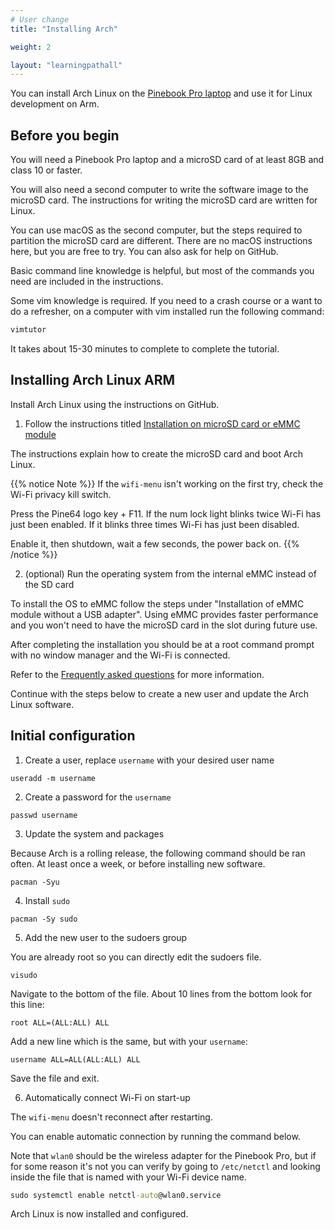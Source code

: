 ```yaml
---
# User change
title: "Installing Arch"

weight: 2

layout: "learningpathall"
---
```


You can install Arch Linux on the [Pinebook Pro laptop](https://www.pine64.org/pinebook-pro/) and use it for Linux development on Arm. 

## Before you begin

You will need a Pinebook Pro laptop and a microSD card of at least 8GB and class 10 or faster. 

You will also need a second computer to write the software image to the microSD card. The instructions for writing the microSD card are written for Linux. 

You can use macOS as the second computer, but the steps required to partition the microSD card are different. There are no macOS instructions here, but you are free to try. You can also ask for help on GitHub. 

Basic command line knowledge is helpful, but most of the commands you need are included in the instructions.

Some vim knowledge is required. If you need to a crash course or a want to do a refresher, on a computer with vim installed run the following command: 

```cmd
vimtutor
```
It takes about 15-30 minutes to complete to complete the tutorial. 

## Installing Arch Linux ARM

Install Arch Linux using the instructions on GitHub. 

1. Follow the instructions titled [Installation on microSD card or eMMC module](https://github.com/SvenKiljan/archlinuxarm-pbp/blob/main/INSTALL.md)

The instructions explain how to create the microSD card and boot Arch Linux. 

{{% notice Note %}}
If the `wifi-menu` isn't working on the first try, check the Wi-Fi privacy kill switch. 

Press the Pine64 logo key + F11. If the num lock light blinks twice Wi-Fi has just been enabled. If it blinks three times Wi-Fi has just been disabled. 

Enable it, then shutdown, wait a few seconds, the power back on.
{{% /notice %}}

2. (optional) Run the operating system from the internal eMMC instead of the SD card

To install the OS to eMMC follow the steps under "Installation of eMMC module without a USB adapter". Using eMMC provides faster performance and you won't need to have the microSD card in the slot during future use. 

After completing the installation you should be at a root command prompt with no window manager and the Wi-Fi is connected. 

Refer to the [Frequently asked questions](https://github.com/SvenKiljan/archlinuxarm-pbp/blob/main/FAQ.md) for more information. 

Continue with the steps below to create a new user and update the Arch Linux software. 

## Initial configuration

1. Create a user, replace `username` with your desired user name

```console
useradd -m username
```

2. Create a password for the `username`

```console
passwd username
```

3. Update the system and packages

Because Arch is a rolling release, the following command should be ran often. At least once a week, or before installing new software.

```console
pacman -Syu
```

4. Install `sudo`

```console
pacman -Sy sudo
```

5. Add the new user to the sudoers group

You are already root so you can directly edit the sudoers file.

```console
visudo
```
    
Navigate to the bottom of the file. About 10 lines from the bottom look for this line:

```output
root ALL=(ALL:ALL) ALL 
```

Add a new line which is the same, but with your `username`:

```console
username ALL=ALL(ALL:ALL) ALL
```

Save the file and exit. 

6. Automatically connect Wi-Fi on start-up

The `wifi-menu` doesn't reconnect after restarting. 

You can enable automatic connection by running the command below.

Note that `wlan0` should be the wireless adapter for the Pinebook Pro, but if for some reason it's not you can verify by going to `/etc/netctl` and looking inside the file that is named with your Wi-Fi device name. 

```cmd
sudo systemctl enable netctl-auto@wlan0.service
```

Arch Linux is now installed and configured.
